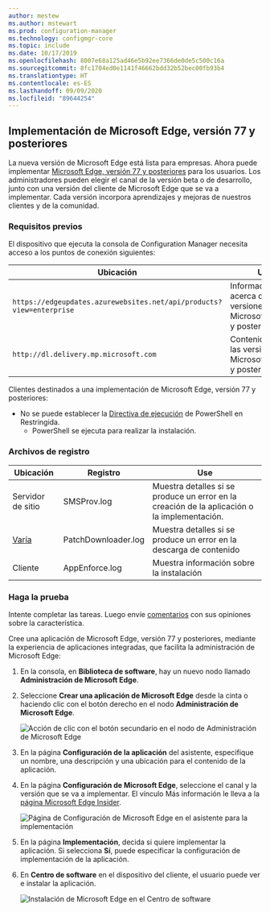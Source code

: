 ```yaml
---
author: mestew
ms.author: mstewart
ms.prod: configuration-manager
ms.technology: configmgr-core
ms.topic: include
ms.date: 10/17/2019
ms.openlocfilehash: 8007e68a125ad46e5b92ee7366de0de5c500c16a
ms.sourcegitcommit: 8fc1704ed0e1141f46662bdd32b52bec00fb93b4
ms.translationtype: HT
ms.contentlocale: es-ES
ms.lasthandoff: 09/09/2020
ms.locfileid: "89644254"
---
```

## <a name="deploy-microsoft-edge-version-77-and-later"></a><a name="bkmk_Microsoft_Edge"></a> Implementación de Microsoft Edge, versión 77 y posteriores
<!--4561024-->
La nueva versión de Microsoft Edge está lista para empresas. Ahora puede implementar [Microsoft Edge, versión 77 y posteriores](/deployedge/) para los usuarios. Los administradores pueden elegir el canal de la versión beta o de desarrollo, junto con una versión del cliente de Microsoft Edge que se va a implementar. Cada versión incorpora aprendizajes y mejoras de nuestros clientes y de la comunidad.

### <a name="prerequisites"></a>Requisitos previos

El dispositivo que ejecuta la consola de Configuration Manager necesita acceso a los puntos de conexión siguientes:

|Ubicación|Use|
|---|---|
|`https://edgeupdates.azurewebsites.net/api/products?view=enterprise`|Información acerca de las versiones de Microsoft Edge 77 y posteriores|
|`http://dl.delivery.mp.microsoft.com`|Contenido para las versiones de Microsoft Edge 77 y posteriores|

Clientes destinados a una implementación de Microsoft Edge, versión 77 y posteriores:

- No se puede establecer la [Directiva de ejecución](/powershell/module/microsoft.powershell.core/about/about_execution_policies) de PowerShell en Restringida.
  - PowerShell se ejecuta para realizar la instalación.


### <a name="log-files"></a>Archivos de registro

|Ubicación|Registro|Use|
|---|---|---|
| Servidor de sitio|SMSProv.log|Muestra detalles si se produce un error en la creación de la aplicación o la implementación.|
| [Varía](../../../../plan-design/hierarchy/log-files.md)|PatchDownloader.log| Muestra detalles si se produce un error en la descarga de contenido|
| Cliente|  AppEnforce.log|Muestra información sobre la instalación|

### <a name="try-it-out"></a>Haga la prueba

Intente completar las tareas. Luego envíe [comentarios](../../../../understand/find-help.md#product-feedback) con sus opiniones sobre la característica.

Cree una aplicación de Microsoft Edge, versión 77 y posteriores, mediante la experiencia de aplicaciones integradas, que facilita la administración de Microsoft Edge:

1. En la consola, en **Biblioteca de software**, hay un nuevo nodo llamado **Administración de Microsoft Edge**.
1. Seleccione **Crear una aplicación de Microsoft Edge** desde la cinta o haciendo clic con el botón derecho en el nodo **Administración de Microsoft Edge**.

   ![Acción de clic con el botón secundario en el nodo de Administración de Microsoft Edge](../../media/4561024-create-microsoft-edge-application.png)

1. En la página **Configuración de la aplicación** del asistente, especifique un nombre, una descripción y una ubicación para el contenido de la aplicación.
1. En la página **Configuración de Microsoft Edge**, seleccione el canal y la versión que se va a implementar. El vínculo Más información le lleva a la [página Microsoft Edge Insider](https://www.microsoftedgeinsider.com/).

   ![Página de Configuración de Microsoft Edge en el asistente para la implementación](../../media/4561024-edge-settings-wizard.png)

1. En la página **Implementación**, decida si quiere implementar la aplicación. Si selecciona **Sí**, puede especificar la configuración de implementación de la aplicación.
1. En **Centro de software** en el dispositivo del cliente, el usuario puede ver e instalar la aplicación.

   ![Instalación de Microsoft Edge en el Centro de software](../../media/4561024-software-center-install-edge.png)